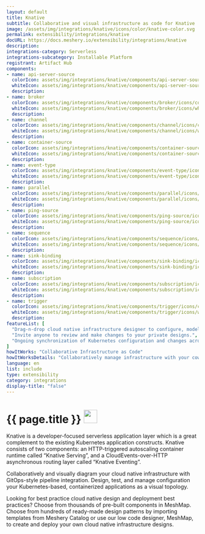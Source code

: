 ```yaml
---
layout: default
title: Knative
subtitle: Collaborative and visual infrastructure as code for Knative
image: /assets/img/integrations/knative/icons/color/knative-color.svg
permalink: extensibility/integrations/knative
docURL: https://docs.meshery.io/extensibility/integrations/knative
description: 
integrations-category: Serverless
integrations-subcategory: Installable Platform
registrant: Artifact Hub
components: 
- name: api-server-source
  colorIcon: assets/img/integrations/knative/components/api-server-source/icons/color/api-server-source-color.svg
  whiteIcon: assets/img/integrations/knative/components/api-server-source/icons/white/api-server-source-white.svg
  description: 
- name: broker
  colorIcon: assets/img/integrations/knative/components/broker/icons/color/broker-color.svg
  whiteIcon: assets/img/integrations/knative/components/broker/icons/white/broker-white.svg
  description: 
- name: channel
  colorIcon: assets/img/integrations/knative/components/channel/icons/color/channel-color.svg
  whiteIcon: assets/img/integrations/knative/components/channel/icons/white/channel-white.svg
  description: 
- name: container-source
  colorIcon: assets/img/integrations/knative/components/container-source/icons/color/container-source-color.svg
  whiteIcon: assets/img/integrations/knative/components/container-source/icons/white/container-source-white.svg
  description: 
- name: event-type
  colorIcon: assets/img/integrations/knative/components/event-type/icons/color/event-type-color.svg
  whiteIcon: assets/img/integrations/knative/components/event-type/icons/white/event-type-white.svg
  description: 
- name: parallel
  colorIcon: assets/img/integrations/knative/components/parallel/icons/color/parallel-color.svg
  whiteIcon: assets/img/integrations/knative/components/parallel/icons/white/parallel-white.svg
  description: 
- name: ping-source
  colorIcon: assets/img/integrations/knative/components/ping-source/icons/color/ping-source-color.svg
  whiteIcon: assets/img/integrations/knative/components/ping-source/icons/white/ping-source-white.svg
  description: 
- name: sequence
  colorIcon: assets/img/integrations/knative/components/sequence/icons/color/sequence-color.svg
  whiteIcon: assets/img/integrations/knative/components/sequence/icons/white/sequence-white.svg
  description: 
- name: sink-binding
  colorIcon: assets/img/integrations/knative/components/sink-binding/icons/color/sink-binding-color.svg
  whiteIcon: assets/img/integrations/knative/components/sink-binding/icons/white/sink-binding-white.svg
  description: 
- name: subscription
  colorIcon: assets/img/integrations/knative/components/subscription/icons/color/subscription-color.svg
  whiteIcon: assets/img/integrations/knative/components/subscription/icons/white/subscription-white.svg
  description: 
- name: trigger
  colorIcon: assets/img/integrations/knative/components/trigger/icons/color/trigger-color.svg
  whiteIcon: assets/img/integrations/knative/components/trigger/icons/white/trigger-white.svg
  description: 
featureList: [
  "Drag-n-drop cloud native infrastructure designer to configure, model, and deploy your workloads.",
  "Invite anyone to review and make changes to your private designs.",
  "Ongoing synchronization of Kubernetes configuration and changes across any number of clusters."
]
howItWorks: "Collaborative Infrastructure as Code"
howItWorksDetails: "Collaboratively manage infrastructure with your coworkers synchronously sharing the same designs."
language: en
list: include
type: extensibility
category: integrations
display-title: "false"
---
```

<h1>{{ page.title }} <img src="{{ page.image }}" style="width: 35px; height: 35px;" /></h1>

<p>
Knative is a developer-focused serverless application layer which is a great complement to the existing Kubernetes application constructs. Knative consists of two components: an HTTP-triggered autoscaling container runtime called “Knative Serving”, and a CloudEvents-over-HTTP asynchronous routing layer called “Knative Eventing”.
</p>
<p>
    Collaboratively and visually diagram your cloud native infrastructure with GitOps-style pipeline integration. Design, test, and manage configuration your Kubernetes-based, containerized applications as a visual topology.
</p>
<p>
    Looking for best practice cloud native design and deployment best practices? Choose from thousands of pre-built components in MeshMap. Choose from hundreds of ready-made design patterns by importing templates from Meshery Catalog or use our low code designer, MeshMap, to create and deploy your own cloud native infrastructure designs.
</p>

